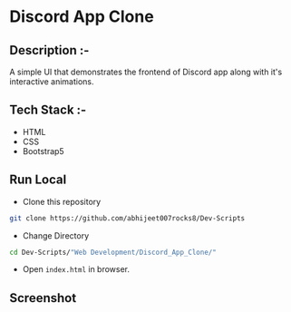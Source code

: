 # Discord App Clone

## Description :-

A simple UI that demonstrates the frontend of Discord app along with it's interactive animations.

## Tech Stack :-

- HTML
- CSS
- Bootstrap5

## Run Local

* Clone this repository

```bash
git clone https://github.com/abhijeet007rocks8/Dev-Scripts
```

* Change Directory

```bash
cd Dev-Scripts/"Web Development/Discord_App_Clone/"
```

* Open `index.html` in browser.

## Screenshot

